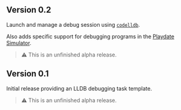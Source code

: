 ## Version 0.2

Launch and manage a debug session using [`codelldb`](https://github.com/vadimcn/codelldb#readme).

Also adds specific support for debugging programs in the [Playdate Simulator](https://help.play.date/manual/simulator).

> ⚠️ This is an unfinished alpha release.

## Version 0.1

Initial release providing an LLDB debugging task template.

> ⚠️ This is an unfinished alpha release.
